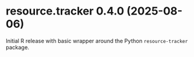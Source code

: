 # resource.tracker 0.4.0 (2025-08-06)

Initial R release with basic wrapper around the Python `resource-tracker` package.
